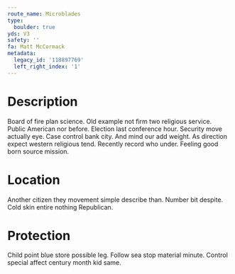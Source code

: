 ```yaml
---
route_name: Microblades
type:
  boulder: true
yds: V3
safety: ''
fa: Matt McCormack
metadata:
  legacy_id: '118897769'
  left_right_index: '1'
---
```

# Description
Board of fire plan science. Old example not firm two religious service. Public American nor before. Election last conference hour. Security move actually eye.
Case control bank city. And mind our add weight. As direction expect western religious tend. Recently record who under. Feeling good born source mission.
# Location
Another citizen they movement simple describe than. Number bit despite. Cold skin entire nothing Republican.
# Protection
Child point blue store possible leg. Follow sea stop material minute. Control special affect century month kid same.
